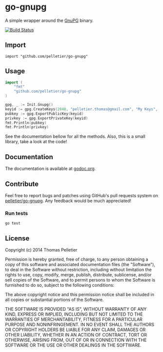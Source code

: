# go-gnupg

A simple wrapper around the [GnuPG](https://www.gnupg.org/) binary.

[![Build Status](https://travis-ci.org/pelletier/go-gnupg.png?branch=master)](https://travis-ci.org/pelletier/go-gnupg)

## Import

    import "github.com/pelletier/go-gnupg"

## Usage

```go
import (
    "fmt"
    "github.com/pelletier/go-gnupg"
)

gpg, _ := Init.Gnupg()
keyid := gpg.CreateKeys(2048, "pelletier.thomas@gmail.com", "My Keys", "A set of keys", "mypassphrase")
pubkey := gpg.ExportPublicKey(keyid)
privkey := gpg.ExportPrivateKey(keyid)
fmt.Println(pubkey)
fmt.Println(privkey)
```

See the documentation bellow for all the methods. Also, this is a small library,
take a look at the code!

## Documentation

The documentation is available at
[godoc.org](http://godoc.org/github.com/pelletier/go-gnupg).

## Contribute

Feel free to report bugs and patches using GitHub's pull requests system on
[pelletier/go-gnupg](https://github.com/pelletier/go-gnupg). Any feedback would
be much appreciated!

### Run tests

    go test

## License

Copyright (c) 2014 Thomas Pelletier

Permission is hereby granted, free of charge, to any person obtaining a copy of
this software and associated documentation files (the "Software"), to deal in
the Software without restriction, including without limitation the rights to
use, copy, modify, merge, publish, distribute, sublicense, and/or sell copies
of the Software, and to permit persons to whom the Software is furnished to do
so, subject to the following conditions:

The above copyright notice and this permission notice shall be included in all
copies or substantial portions of the Software.

THE SOFTWARE IS PROVIDED "AS IS", WITHOUT WARRANTY OF ANY KIND, EXPRESS OR
IMPLIED, INCLUDING BUT NOT LIMITED TO THE WARRANTIES OF MERCHANTABILITY,
FITNESS FOR A PARTICULAR PURPOSE AND NONINFRINGEMENT. IN NO EVENT SHALL THE
AUTHORS OR COPYRIGHT HOLDERS BE LIABLE FOR ANY CLAIM, DAMAGES OR OTHER
LIABILITY, WHETHER IN AN ACTION OF CONTRACT, TORT OR OTHERWISE, ARISING FROM,
OUT OF OR IN CONNECTION WITH THE SOFTWARE OR THE USE OR OTHER DEALINGS IN THE
SOFTWARE.
